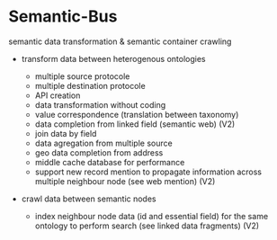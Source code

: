 # Semantic-Bus
semantic data transformation &amp; semantic container crawling

- transform data between heterogenous ontologies
  - multiple source protocole
  - multiple destination protocole
  - API creation
  - data transformation without coding
  - value correspondence (translation between taxonomy)
  - data completion from linked field (semantic web) (V2)
  - join data by field
  - data agregation from multiple source
  - geo data completion from address
  - middle cache database for performance
  - support new record mention to propagate information across multiple neighbour node (see web mention) (V2)

- crawl data between semantic nodes
  - index neighbour node data (id and essential field) for the same ontology to perform search (see linked data fragments) (V2)

